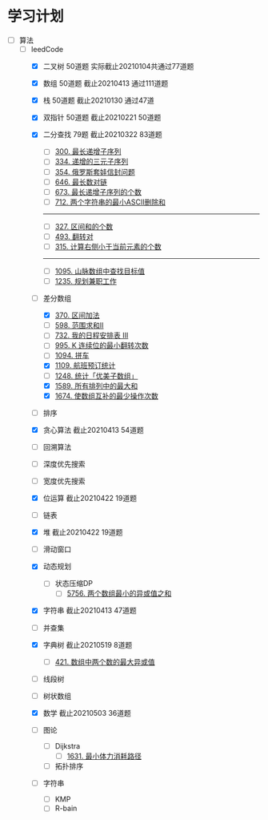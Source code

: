 # 学习计划
- [ ] 算法
    - [ ] leedCode 
        - [x] 二叉树 50道题 实际截止20210104共通过77道题

        - [x] 数组 50道题 截止20210413 通过111道题

        - [x] 栈 50道题 截止20210130 通过47道

        - [x] 双指针 50道题 截止20210221 50道题

        - [x] 二分查找 79题 截止20210322 83道题
            - [ ] [300. 最长递增子序列](https://leetcode-cn.com/problems/longest-increasing-subsequence/)
            - [ ] [334. 递增的三元子序列](https://leetcode-cn.com/problems/increasing-triplet-subsequence/)
            - [ ] [354. 俄罗斯套娃信封问题](https://leetcode-cn.com/problems/russian-doll-envelopes/)
            - [ ] [646. 最长数对链](https://leetcode-cn.com/problems/maximum-length-of-pair-chain)
            - [ ] [673. 最长递增子序列的个数](https://leetcode-cn.com/problems/number-of-longest-increasing-subsequence/)
            - [ ] [712. 两个字符串的最小ASCII删除和](https://leetcode-cn.com/problems/minimum-ascii-delete-sum-for-two-strings/)
            * * *
            - [ ] [327. 区间和的个数](https://leetcode-cn.com/problems/count-of-range-sum/)
            - [ ] [493. 翻转对](https://leetcode-cn.com/problems/reverse-pairs/)
            - [ ] [315. 计算右侧小于当前元素的个数](https://leetcode-cn.com/problems/count-of-smaller-numbers-after-self/)
            * * *
            - [ ] [1095. 山脉数组中查找目标值](https://leetcode-cn.com/problems/find-in-mountain-array/)
            - [ ] [1235. 规划兼职工作](https://leetcode-cn.com/problems/maximum-profit-in-job-scheduling/)
            
        - [ ] 差分数组

            - [x] [370. 区间加法](https://leetcode-cn.com/problems/range-addition/)
            - [ ] [598. 范围求和II](https://leetcode-cn.com/problems/range-addition-ii/)
            - [ ] [732. 我的日程安排表 III](https://leetcode-cn.com/problems/my-calendar-iii/)
            - [ ] [995. K 连续位的最小翻转次数](https://leetcode-cn.com/problems/minimum-number-of-k-consecutive-bit-flips/)
            - [ ] [1094. 拼车](https://leetcode-cn.com/problems/car-pooling/)
            - [x] [1109. 航班预订统计](https://leetcode-cn.com/problems/corporate-flight-bookings/)
            - [ ] [1248. 统计「优美子数组」](https://leetcode-cn.com/problems/count-number-of-nice-subarrays/)
            - [x] [1589. 所有排列中的最大和](https://leetcode-cn.com/problems/maximum-sum-obtained-of-any-permutation/)
            - [x] [1674. 使数组互补的最少操作次数](https://leetcode-cn.com/problems/minimum-moves-to-make-array-complementary/)

        - [ ] 排序 

        - [x] 贪心算法 截止20210413 54道题

        - [ ] 回溯算法

        - [ ] 深度优先搜索

        - [ ] 宽度优先搜索

        - [x] 位运算 截止20210422 19道题

        - [ ] 链表

        - [x] 堆 截止20210422 19道题

        - [ ] 滑动窗口 

        - [x] 动态规划

            - [ ] 状态压缩DP
                - [ ] [5756. 两个数组最小的异或值之和](https://leetcode-cn.com/problems/minimum-xor-sum-of-two-arrays/)

        - [x] 字符串 截止20210413 47道题

        - [ ] 并查集 

        - [x] 字典树 截止20210519 8道题

            - [ ] [421. 数组中两个数的最大异或值](https://leetcode-cn.com/problems/maximum-xor-of-two-numbers-in-an-array/)

        - [ ] 线段树

        - [ ] 树状数组

        - [x] 数学 截止20210503 36道题

        - [ ] 图论

            - [ ] Dijkstra
                - [ ] [1631. 最小体力消耗路径]()
            - [ ] 拓扑排序

        - [ ] 字符串

            - [ ] KMP
            - [ ] R-bain